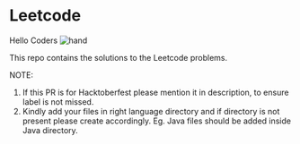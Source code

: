 # Leetcode

Hello Coders ![hand](https://user-images.githubusercontent.com/65610099/195290604-dea11e95-51d6-4975-9f14-6cd9d2928cd3.gif)

This repo contains the solutions to the Leetcode problems.

NOTE:

1. If this PR is for Hacktoberfest please mention it in description, to ensure label is not missed.
2. Kindly add your files in right language directory and if directory is not present please create accordingly. Eg. Java files should be added inside Java directory.


